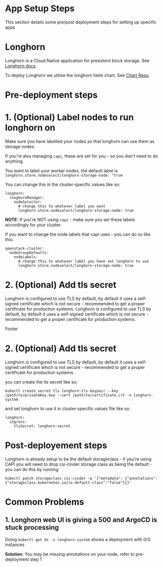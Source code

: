 # App Setup Steps

This section details some pre/post deployment steps for setting up specific apps

# Longhorn

Longhorn is a Cloud Native application for presistent block storage.  See [Longhorn docs](https://longhorn.io/docs/latest/).

To deploy Longhorn we utilise the longhorn helm chart. See [Chart Repo](https://github.com/longhorn/longhorn/tree/master/chart).

# Pre-deployment steps

# 1. (Optional) Label nodes to run longhorn on

Make sure you have labelled your nodes so that longhorn can use them as storage nodes. 

If you're also managing `capi`, these are set for you - so you don't need to do anything.  

You want to label your worker nodes, the default label is `longhorn.store.nodeselect/longhorn-storage-node: "true`  

You can change this in the cluster-specific values like so:	

```	
longhorn:	
  longhornManager:	
    nodeSelector: 	
      # change this to whatever label you want	
      longhorn.store.nodeselect/longhorn-storage-node: true	
```	

**NOTE:** If you're NOT using `capi` - make sure you set these labels accordingly for your cluster. 	

If you want to change the node labels that capi uses - you can do so like this: 

```	
openstack-cluster:	
  nodeGroupDefaults:	
    nodeLabels:	
      # change this to whatever label you have set longhorn to use	
      longhorn.store.nodeselect/longhorn-storage-node: true
```	

# 2. (Optional) Add tls secret 	


Longhorn is configured to use TLS by default, by default it uses a self-signed certificate which is not secure - recommended to get a proper certificate for production systems.	Longhorn is configured to use TLS by default, by default it uses a self-signed certificate which is not secure - recommended to get a proper certificate for production systems.


Footer


# 2. (Optional) Add tls secret 

Longhorn is configured to use TLS by default, by default it uses a self-signed certificate which is not secure - recommended to get a proper certificate for production systems.

you can create the tls secret like so:

```
kubectl create secret tls longhorn-tls-keypair --key /path/to/privateKey.key --cert /path/to/certificate.crt -n longhorn-system
```

and set longhorn to use it in cluster-specific values file like so:
```
longhorn:
  ingress:
    tlsSecret: longhorn-secret
```


# Post-deployement steps

Longhorn is already setup to be the default storageclass - if you're using CAPI you will need to drop csi-cinder storage class as being the default - you can do this by running

```
kubectl patch storageclass csi-cinder -p '{"metadata": {"annotations":{"storageclass.kubernetes.io/is-default-class":"false"}}}'
```

# Common Problems 

## 1. Longhorn web UI is giving a 500 and ArgoCD is stuck processing

Doing `kubectl get ds -n longhorn-system` shows a deployment with 0/0 instances

**Solution**:  You may be missing annotations on your node, refer to pre-deployment step 1
